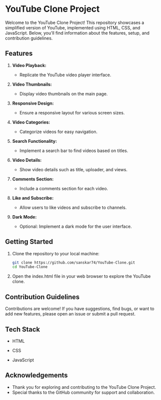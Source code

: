 
# YouTube Clone Project

Welcome to the YouTube Clone Project! This repository showcases a simplified version of YouTube, implemented using HTML, CSS, and JavaScript. Below, you'll find information about the features, setup, and contribution guidelines.

## Features

1. **Video Playback:**
   - Replicate the YouTube video player interface.

2. **Video Thumbnails:**
   - Display video thumbnails on the main page.

3. **Responsive Design:**
   - Ensure a responsive layout for various screen sizes.

4. **Video Categories:**
   - Categorize videos for easy navigation.

5. **Search Functionality:**
   - Implement a search bar to find videos based on titles.

6. **Video Details:**
   - Show video details such as title, uploader, and views.

7. **Comments Section:**
   - Include a comments section for each video.

8. **Like and Subscribe:**
   - Allow users to like videos and subscribe to channels.

9. **Dark Mode:**
   - Optional: Implement a dark mode for the user interface.

## Getting Started

1. Clone the repository to your local machine:

   ```bash
   git clone https://github.com/sanskar74/YouTube-Clone.git
   cd YouTube-Clone
2.  Open the index.html file in your web browser to explore the YouTube clone.

## Contribution Guidelines

Contributions are welcome! If you have suggestions, find bugs, or want to add new features, please open an issue or submit a pull request.

## Tech Stack

- HTML

- CSS

- JavaScript
## Acknowledgements

 - Thank you for exploring and contributing to the YouTube Clone Project.
 - Special thanks to the GitHub community for support and collaboration.
